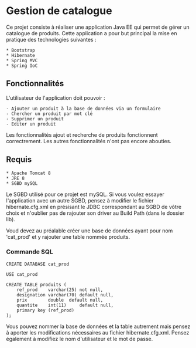 # Gestion de catalogue

Ce projet consiste à réaliser une application Java EE qui permet de gérer un catalogue de produits.
Cette application a pour but principal la mise en pratique des technologies suivantes :

	* Bootstrap
	* Hibernate
	* Spring MVC
	* Spring IoC

## Fonctionnalités

L'utilisateur de l'application doit pouvoir :

	- Ajouter un produit à la base de données via un formulaire
	- Chercher un produit par mot clé 
	- Supprimer un produit
	- Editer un produit

Les fonctionnalités ajout et recherche de produits fonctionnent correctrement.
Les autres fonctionnalités n'ont pas encore abouties.

## Requis

	* Apache Tomcat 8
	* JRE 8
	* SGBD mySQL

Le SGBD utilisé pour ce projet est mySQL. Si vous voulez essayer l'application avec un autre SGBD, pensez à modifier le fichier hibernate.cfg.xml en présisant le JDBC correspondant au SGBD de vôtre choix et n'oublier pas de rajouter son driver au Build Path (dans le dossier lib). 

Voud devez au préalable créer une base de données ayant pour nom 'cat_prod' et y rajouter une table
nommée produits. 

### Commande SQL
```
CREATE DATABASE cat_prod

USE cat_prod

CREATE TABLE produits ( 
	ref_prod    varchar(25) not null, 
	designation varchar(70) default null, 
	prix        double 	default null, 
	quantite    int(11) 	default null, 
	primary key (ref_prod)
);
```

Vous pouvez nommer la base de données et la table autrement mais pensez à aporter les modifications nécessaires au fichier hibernate.cfg.xml.
Pensez également à modifiez le nom d'utilisateur et le mot de passe.





